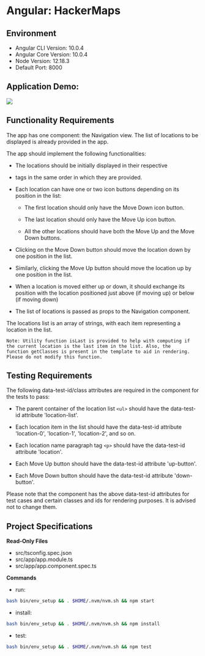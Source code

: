 # Angular: HackerMaps

## Environment 

- Angular CLI Version: 10.0.4
- Angular Core Version: 10.0.4
- Node Version: 12.18.3
- Default Port: 8000

## Application Demo:

![](https://hrcdn.net/s3_pub/istreet-assets/r5HtWF6Z323Jj_Pwc08euQ/hackermap.gif)

## Functionality Requirements

The app has one component: the Navigation view. The list of locations to be displayed is already provided in the app. 

The app should implement the following functionalities:

- The locations should be initially displayed in their respective <li> tags in the same order in which they are provided.

- Each location can have one or two icon buttons depending on its position in the list:

  - The first location should only have the Move Down icon button. 

  - The last location should only have the Move Up icon button.

  - All the other locations should have both the Move Up and the Move Down buttons.

- Clicking on the Move Down button should move the location down by one position in the list.

- Similarly, clicking the Move Up button should move the location up by one position in the list.

- When a location is moved either up or down, it should exchange its position with the location positioned just above (if moving up) or below (if moving down)

- The list of locations is passed as props to the Navigation component.


The locations list is an array of strings, with each item representing a location in the list.


```
Note: Utility function isLast is provided to help with computing if the current location is the last item in the list. Also, the function getClasses is present in the template to aid in rendering. Please do not modify this function. 
```

## Testing Requirements

The following data-test-id/class attributes are required in the component for the tests to pass:

- The parent container of the location list `<ul>` should have the data-test-id attribute 'location-list'.

- Each location item in the list should have the data-test-id attribute 'location-0', 'location-1', 'location-2', and so on.

- Each location name paragraph tag `<p>` should have the data-test-id attribute 'location'.

- Each Move Up button should have the data-test-id attribute 'up-button'.

- Each Move Down button should have the data-test-id attribute 'down-button'.


Please note that the component has the above data-test-id attributes for test cases and certain classes and ids for rendering purposes. It is advised not to change them.

## Project Specifications

**Read-Only Files**
- src/tsconfig.spec.json
- src/app/app.module.ts
- src/app/app.component.spec.ts

**Commands**
- run: 
```bash
bash bin/env_setup && . $HOME/.nvm/nvm.sh && npm start
```
- install: 
```bash
bash bin/env_setup && . $HOME/.nvm/nvm.sh && npm install
```
- test: 
```bash
bash bin/env_setup && . $HOME/.nvm/nvm.sh && npm test
```

